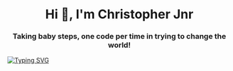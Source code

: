 <h1 align="center">Hi 👋, I'm Christopher Jnr  </h1>
<h3 align="center"> Taking baby steps, one code per time in trying to change the world!</h3>

[![Typing SVG](https://readme-typing-svg.demolab.com/?lines=Hello+fam!+They+call+me+Christopher+Jnr+AKA+Lord+KSI.;I'll+always+say+in+all,+God+is+faithful.+Exploring+the+world+of+coding,+and+creating+innovative+solutions;One+line+of+code+at+a+time.+Na+God+get+Power)](https://git.io/typing-svg)

